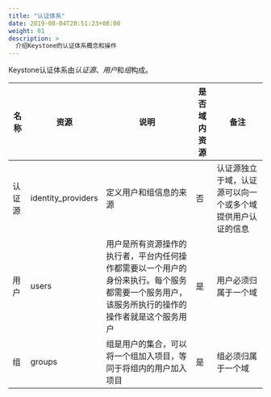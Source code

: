 ```yaml
---
title: "认证体系"
date: 2019-08-04T20:51:23+08:00
weight: 01
description: >
  介绍Keystone的认证体系概念和操作
---
```



Keystone认证体系由*认证源*、*用户*和*组*构成。

名称   | 资源               | 说明                   | 是否域内资源 | 备注
-------|--------------------|------------------------|----|-----------------------------------------------
认证源 | identity_providers	| 定义用户和组信息的来源 | 否 | 认证源独立于域，认证源可以向一个或多个域提供用户认证的信息
用户   | users              | 用户是所有资源操作的执行者，平台内任何操作都需要以一个用户的身份来执行。每个服务都需要一个服务用户，该服务所执行的操作的操作者就是这个服务用户 | 是 | 用户必须归属于一个域
组     | groups             | 组是用户的集合，可以将一个组加入项目，等同于将组内的用户加入项目 | 是 | 组必须归属于一个域
